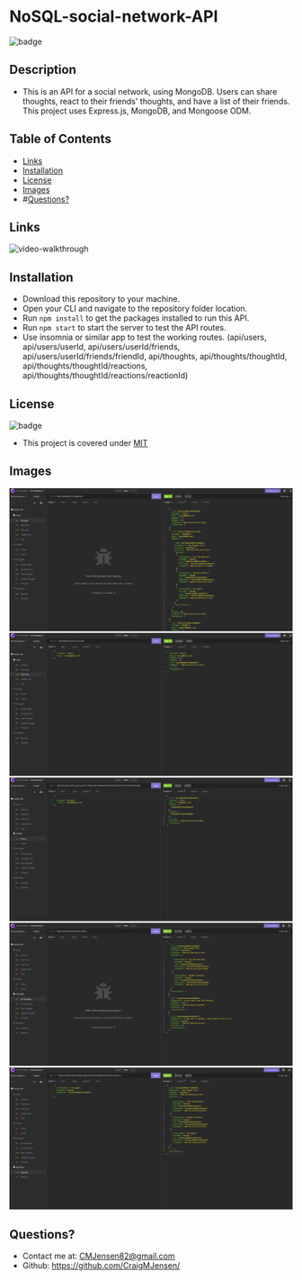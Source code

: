 # NoSQL-social-network-API
  
  
  ![badge](https://img.shields.io/badge/license-MIT-orange)



## Description 

  * This is an API for a social network, using MongoDB. Users can share thoughts, react to their friends' thoughts, and have a list of their friends. This project uses Express.js, MongoDB, and Mongoose ODM. 

## Table of Contents

  * [Links](#links)
  * [Installation](#installation)
  * [License](#license)
  * [Images](#images)
  * #[Questions?](#questions?)

## Links

![video-walkthrough](https://drive.google.com/file/d/1ima8uwXYYTo5TK1Ha9f_2-mgBzqNyBjj/view)

## Installation

  * Download this repository to your machine.
  * Open your CLI and navigate to the repository folder location.
  * Run `npm install` to get the packages installed to run this API.
  * Run `npm start` to start the server to test the API routes.
  * Use insomnia or similar app to test the working routes. (api/users, api/users/userId, api/users/userId/friends, api/users/userId/friends/friendId, api/thoughts, api/thoughts/thoughtId, api/thoughts/thoughtId/reactions, api/thoughts/thoughtId/reactions/reactionId)

## License

  ![badge](https://img.shields.io/badge/license-MIT-orange)

  * This project is covered under [MIT](https://choosealicense.com/licenses/mit/)

## Images

  ![insomnia-image-1](assets/img/NoSQL1.png)
  ![insomnia-image-2](assets/img/NoSQL2.png) 
  ![insomnia-image-3](assets/img/NoSQL3.png) 
  ![insomnia-image-4](assets/img/NoSQL4.png) 
  ![insomnia-image-5](assets/img/NoSQL5.png) 

## Questions?

  * Contact me at: CMJensen82@gmail.com
  * Github: https://github.com/CraigMJensen/
